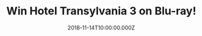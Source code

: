---
campaign-uuid: "c-615d37f6-9fd2-45b7-92b0-e26f82242d81"
type: "Competition"
category: "Gifts"
date: "2018-11-14T10:00:00.000Z"
end-date: "2018-12-14T23:59:00.000Z"
disable-form: false
is_promoted: true
has_entry_page: true
title: "Win Hotel Transylvania 3 on Blu-ray!"
competition-description: "<p>The Drac pack is back this Christmas! There's loads of\
  \ fun for all of the family as your favourite monster family embark on a dream cruise\
  \ which is definitely not smooth sailing! We are giving away a copy of Hotel Transylvania\
  \ 3 on Blu-ray and DVD to one of our lucky NME AAA members to win!</p>\r\n<p>Want\
  \ to know what's next? Click below for a chance to win!</p>"
hero-header: "Win Hotel Transylvania 3 on Blu-ray!"
terms-confirmation: "N/A"
banner-img: "https://assets.expresslyapp.com/asset-962c860b-d3b2-4ddf-8728-bee9dc2406a2.jpg"
logo-left-href: "aaa.nme.com"
logo-left-image: "https://assets.expresslyapp.com/asset-6e504677-189f-479c-a7c0-6237b39947c3.jpg"
logo-left-title: "NME AAA"
bg-image-hero: "https://assets.expresslyapp.com/asset-45a3c378-145e-409c-bf56-70ae3a229330.jpg"
bg-image-first: "https://assets.expresslyapp.com/asset-4f3f3710-0b35-47b0-a568-095325627b0c.jpg"
bg-image-second: "https://assets.expresslyapp.com/asset-d5ea8eb5-bd42-481c-ba23-7e501fb9555a.jpg"
section1-content: "<p>Join your favourite monster family as they embark on a holiday\
  \ adventure on a luxury monster cruise ship so Drac can finally take a break from\
  \ handling everyone else's vacations at the hotel.</p>\r\n<p>It’s smooth sailing\
  \ for Drac’s pack as the monsters indulge in all of the onboard fun the cruise has\
  \ to offer, from monster volleyball to exotic excursions, and topping up their moon\
  \ tans. But they hit rocky waters when Mavis realizes that Drac has fallen for the\
  \ mysterious captain of the ship, Ericka, who hides a dangerous secret that could\
  \ sink their plans for a dream holiday.</p>"
section2-content: "<p>This Hotel Transylvania 3 on Blu-ray and DVD has it all, including:\
  \ 2 Mini-Movies - Puppy! and Goodnight Mr. Foot, Scary-Oke Sing Along Videos, Music\
  \ Videos... and many more for you to discover!</p>\r\n<p>If you can't wait to see\
  \ this amazing and enjoyable movie, enter the form below and it could be coming\
  \ home with you!</p>\r\n<p>Good luck!</p>"
entry-title: "Win Hotel Transylvania 3 on Blu-ray!"
entry-content: "Enter the draw to win Hotel Transylvania 3 on Blu-ray by completing\
  \ the form below before 23:59 on 14th of December 2018."
has-winner: false
prize-description: "Hotel Transylvania 3 on Blu-ray."
special-conditions: "Multiple entries are allowed up to one every day."
---
